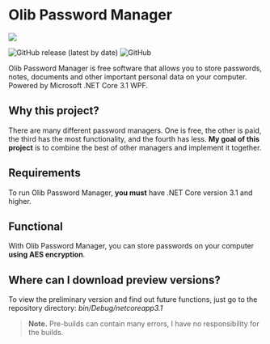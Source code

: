 # Olib Password Manager
![](https://github.com/MagnificentEagle/OlibPasswordManager/blob/master/forRepository/Logo.png)

![GitHub release (latest by date)](https://img.shields.io/github/v/release/MagnificentEagle/OlibPasswordManager) ![GitHub](https://img.shields.io/github/license/MagnificentEagle/OlibPasswordManager)

Olib Password Manager is free software that allows you to store passwords, notes, documents and other important personal data on your computer. Powered by Microsoft .NET Core 3.1 WPF.

## Why this project?
There are many different password managers. One is free, the other is paid, the third has the most functionality, and the fourth has less. **My goal of this project** is to combine the best of other managers and implement it together.

## Requirements
To run Olib Password Manager, **you must** have .NET Core version 3.1 and higher.

## Functional
With Olib Password Manager, you can store passwords on your computer **using AES encryption**.

## Where can I download preview versions?
To view the preliminary version and find out future functions, just go to the repository directory: _bin/Debug/netcoreapp3.1_
> **Note.** Pre-builds can contain many errors, I have no responsibility for the builds.
